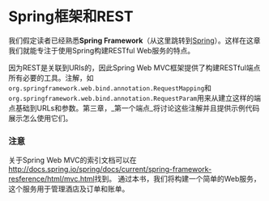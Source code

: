 # Spring框架和REST

我们假定读者已经熟悉**Spring Framework**（从这里跳转到[Spring](http://www.spring.io)）。这样在这章我们就能专注于使用Spring构建RESTful Web服务的特点。

因为REST是关联到URIs的，因此Spring Web MVC框架提供了构建RESTful端点所有必要的工具。注解，如`org.springframework.web.bind.annotation.RequestMapping`和`org.springframework.web.bind.annotation.RequestParam`用来从建立这样的端点基础到URLs和参数。第三章，_第一个端点_将讨论这些注解并且提供示例代码展示怎么使用它们。

### 注意
关于Spring Web MVC的索引文档可以在<http://docs.spring.io/spring/docs/current/spring-framework-resference/html/mvc.html>找到。
通过本书，我们将构建一个简单的Web服务，这个服务用于管理酒店及订单和账单。